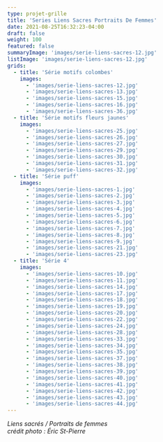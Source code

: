 ```yaml
---
type: projet-grille
title: 'Series Liens Sacres Portraits De Femmes'
date: 2021-08-25T16:32:23-04:00
draft: false
weight: 100
featured: false
summaryImage: 'images/serie-liens-sacres-12.jpg'
listImage: 'images/serie-liens-sacres-12.jpg'
grids:
  - title: 'Série motifs colombes'
    images:
      - 'images/serie-liens-sacres-12.jpg'
      - 'images/serie-liens-sacres-13.jpg'
      - 'images/serie-liens-sacres-15.jpg'
      - 'images/serie-liens-sacres-16.jpg'
      - 'images/serie-liens-sacres-36.jpg'
  - title: 'Série motifs fleurs jaunes'
    images:
      - 'images/serie-liens-sacres-25.jpg'
      - 'images/serie-liens-sacres-26.jpg'
      - 'images/serie-liens-sacres-27.jpg'
      - 'images/serie-liens-sacres-29.jpg'
      - 'images/serie-liens-sacres-30.jpg'
      - 'images/serie-liens-sacres-31.jpg'
      - 'images/serie-liens-sacres-32.jpg'
  - title: 'Série puff'
    images:
      - 'images/serie-liens-sacres-1.jpg'
      - 'images/serie-liens-sacres-2.jpg'
      - 'images/serie-liens-sacres-3.jpg'
      - 'images/serie-liens-sacres-4.jpg'
      - 'images/serie-liens-sacres-5.jpg'
      - 'images/serie-liens-sacres-6.jpg'
      - 'images/serie-liens-sacres-7.jpg'
      - 'images/serie-liens-sacres-8.jpg'
      - 'images/serie-liens-sacres-9.jpg'
      - 'images/serie-liens-sacres-21.jpg'
      - 'images/serie-liens-sacres-23.jpg'
  - title: 'Série 4'
    images:
      - 'images/serie-liens-sacres-10.jpg'
      - 'images/serie-liens-sacres-11.jpg'
      - 'images/serie-liens-sacres-14.jpg'
      - 'images/serie-liens-sacres-17.jpg'
      - 'images/serie-liens-sacres-18.jpg'
      - 'images/serie-liens-sacres-19.jpg'
      - 'images/serie-liens-sacres-20.jpg'
      - 'images/serie-liens-sacres-22.jpg'
      - 'images/serie-liens-sacres-24.jpg'
      - 'images/serie-liens-sacres-28.jpg'
      - 'images/serie-liens-sacres-33.jpg'
      - 'images/serie-liens-sacres-34.jpg'
      - 'images/serie-liens-sacres-35.jpg'
      - 'images/serie-liens-sacres-37.jpg'
      - 'images/serie-liens-sacres-38.jpg'
      - 'images/serie-liens-sacres-39.jpg'
      - 'images/serie-liens-sacres-40.jpg'
      - 'images/serie-liens-sacres-41.jpg'
      - 'images/serie-liens-sacres-42.jpg'
      - 'images/serie-liens-sacres-43.jpg'
      - 'images/serie-liens-sacres-44.jpg'
---
```


_Liens sacrés / Portraits de femmes  
crédit photo : Éric St-Pierre_
